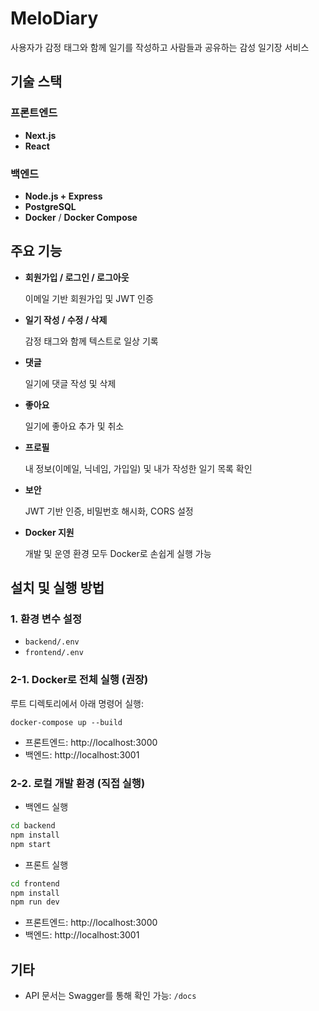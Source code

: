 # MeloDiary

사용자가 감정 태그와 함께 일기를 작성하고 사람들과 공유하는 감성 일기장 서비스

## **기술 스택**

### **프론트엔드**

- **Next.js**
- **React**

### **백엔드**

- **Node.js + Express**
- **PostgreSQL**
- **Docker** / **Docker Compose**

## **주요 기능**

- **회원가입 / 로그인 / 로그아웃**
    
    이메일 기반 회원가입 및 JWT 인증
    
- **일기 작성 / 수정 / 삭제**
    
    감정 태그와 함께 텍스트로 일상 기록
    
- **댓글**
    
    일기에 댓글 작성 및 삭제
    
- **좋아요**
    
    일기에 좋아요 추가 및 취소
    
- **프로필**
    
    내 정보(이메일, 닉네임, 가입일) 및 내가 작성한 일기 목록 확인
    
- **보안**
    
    JWT 기반 인증, 비밀번호 해시화, CORS 설정
    
- **Docker 지원**
    
    개발 및 운영 환경 모두 Docker로 손쉽게 실행 가능
    

## **설치 및 실행 방법**

### **1. 환경 변수 설정**

- `backend/.env`
- `frontend/.env`

### **2-1. Docker로 전체 실행 (권장)**

루트 디렉토리에서 아래 명령어 실행:

```docker
docker-compose up --build
```

- 프론트엔드: http://localhost:3000
- 백엔드: http://localhost:3001

### **2-2. 로컬 개발 환경 (직접 실행)**

- 백엔드 실행

```bash
cd backend
npm install
npm start
```

- 프론트 실행

```bash
cd frontend
npm install
npm run dev
```

- 프론트엔드: http://localhost:3000
- 백엔드: http://localhost:3001

## **기타**

- API 문서는 Swagger를 통해 확인 가능: `/docs`